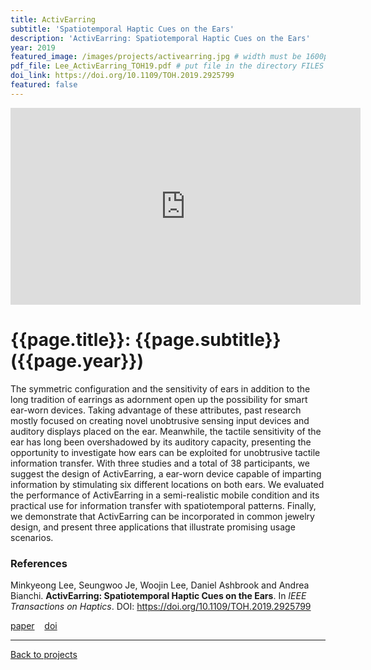 ```yaml
---
title: ActivEarring
subtitle: 'Spatiotemporal Haptic Cues on the Ears'
description: 'ActivEarring: Spatiotemporal Haptic Cues on the Ears'
year: 2019
featured_image: /images/projects/activearring.jpg # width must be 1600px
pdf_file: Lee_ActivEarring_TOH19.pdf # put file in the directory FILES
doi_link: https://doi.org/10.1109/TOH.2019.2925799
featured: false
---
```


<!--
<div class="gallery" data-columns="1">
	<img src="/images/projects/example.jpg">
	<img src="/images/projects/example.jpg">
	<img src="/images/projects/example.jpg">
</div>
 -->

<iframe width="560" height="315" src="https://www.youtube.com/embed/HUSpr_Riwf4" frameborder="0" allow="accelerometer; autoplay; encrypted-media; gyroscope; picture-in-picture" allowfullscreen></iframe>

<!-- DO NOT CHANGE MANUALLY -->

# {{page.title}}: {{page.subtitle}} ({{page.year}})

The symmetric configuration and the sensitivity of ears in addition to the long tradition of earrings as adornment open up the possibility for smart ear-worn devices. Taking advantage of these attributes, past research mostly focused on creating novel unobtrusive sensing input devices and auditory displays placed on the ear. Meanwhile, the tactile sensitivity of the ear has long been overshadowed by its auditory capacity, presenting the opportunity to investigate how ears can be exploited for unobtrusive tactile information transfer. With three studies and a total of 38 participants, we suggest the design of ActivEarring, a ear-worn device capable of imparting information by stimulating six different locations on both ears. We evaluated the performance of ActivEarring in a semi-realistic mobile condition and its practical use for information transfer with spatiotemporal patterns. Finally, we demonstrate that ActivEarring can be incorporated in common jewelry design, and present three applications that illustrate promising usage scenarios.

### References

Minkyeong Lee, Seungwoo Je, Woojin Lee, Daniel Ashbrook and Andrea Bianchi. **ActivEarring: Spatiotemporal Haptic Cues on the Ears**. In _IEEE Transactions on Haptics_. DOI: https://doi.org/10.1109/TOH.2019.2925799

<!-- DO NOT CHANGE MANUALLY -->

<a href="{{ site.url }}/files/{{ page.year }}/{{ page.pdf_file }}" target="_blank">paper</a>&nbsp;&nbsp;&nbsp;
<a href="{{ page.doi_link }}" target="_blank">doi</a>

---

<a href="/index.html" class="button button--large">Back to projects</a>
